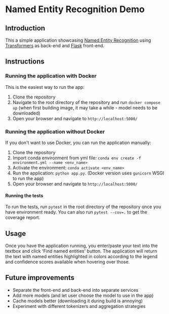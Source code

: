 # Named Entity Recognition Demo
## Introduction
This a simple application showcasing [Named Entity Recognition](https://en.wikipedia.org/wiki/Named-entity_recognition) using [Transformers](https://huggingface.co/docs/transformers/index) as back-end and [Flask](https://flask.palletsprojects.com/en/2.3.x/) front-end.

## Instructions
### Running the application with Docker
This is the easiest way to run the app:

1. Clone the repository
2. Navigate to the root directory of the repository and run `docker compose up` (when first building image, it may take a while - model needs to be downloaded)
3. Open your browser and navigate to `http://localhost:5000/`

### Running the application without Docker
If you don't want to use Docker, you can run the application manually:

1. Clone the repository
2. Import conda environment from yml file: `conda env create -f environment.yml --name <env_name>`
3. Activate the environment: `conda activate <env_name>`
4. Run the application: `python app.py`. (Docker version uses `gunicorn` WSGI to run the app)
5. Open your browser and navigate to `http://localhost:5000/`

#### Running the tests
To run the tests, run `pytest` in the root directory of the repository once you have environment ready.
You can also run `pytest --cov=.` to get the coverage report.

## Usage
Once you have the application running, you enter/paste your text into the textbox and click 'Find named entities' button.
The application will return the text with named entities highlighted in colors according to the legend and confidence scores available when hovering over those.

## Future improvements
* Separate the front-end and back-end into separate services
* Add more models (and let user choose the model to use in the app)
* Cache models better (downloading it during build is annoying)
* Experiment with different tokenizers and aggregation strategies